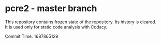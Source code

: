 # pcre2 - master branch

This repository contains frozen state of the repository.
Its history is cleared. It is used only for static code
analysis with Codacy.

Commit Time: 1687865129